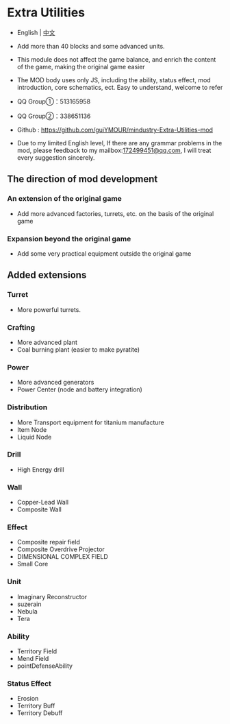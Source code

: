 # Extra Utilities

- English | [中文](README_cn.md)

- Add more than 40 blocks and some advanced units.

- This module does not affect the game balance, and enrich the content of the game, making the original game easier

- The MOD body uses only JS, including the ability, status effect, mod introduction, core schematics, ect. Easy to understand, welcome to refer


- QQ Group①：513165958
- QQ Group②：338651136
- Github : https://github.com/guiYMOUR/mindustry-Extra-Utilities-mod
- Due to my limited English level, If there are any grammar problems in the mod, please feedback to my mailbox:172499451@qq.com, I will treat every suggestion sincerely.

## The direction of mod development

### An extension of the original game
- Add more advanced factories, turrets, etc. on the basis of the original game

### Expansion beyond the original game
- Add some very practical equipment outside the original game

## Added extensions

### Turret
- More powerful turrets.

### Crafting
- More advanced plant 
- Coal burning plant (easier to make pyratite)

### Power
- More advanced generators 
- Power Center (node and battery integration)

### Distribution
- More Transport equipment for titanium manufacture
- Item Node
- Liquid Node

### Drill
- High Energy drill

### Wall
- Copper-Lead Wall
- Composite Wall

### Effect
- Composite repair field
- Composite Overdrive Projector
- DIMENSIONAL COMPLEX FIELD
- Small Core

### Unit
- Imaginary Reconstructor
- suzerain
- Nebula
- Tera

### Ability
- Territory Field
- Mend Field
- pointDefenseAbility

### Status Effect
- Erosion
- Territory Buff
- Territory Debuff
